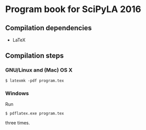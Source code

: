 # Program book for SciPyLA 2016

## Compilation dependencies

-   LaTeX

## Compilation steps

### GNU/Linux and (Mac) OS X

~~~
$ latexmk -pdf program.tex
~~~

### Windows

Run

~~~
$ pdflatex.exe program.tex
~~~

three times.
